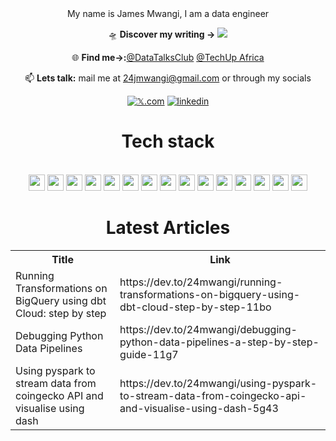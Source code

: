 

<div align="center">
My name is James Mwangi, I am a data engineer 

🛸 **Discover my writing →** [![](https://img.shields.io/badge/dev.to-0A0A0A?&logo=devdotto&logoColor=white)](https://dev.to/24mwangi)

🌐 **Find me→:**[@DataTalksClub](https://twitter.com/DataTalksClub?t=OAFbF2AkdVQOR0mNz_aeXw&s=09) [@TechUp Africa](https://www.techupafrica.org/tamp)


📫 **Lets talk:** mail me at 24jmwangi@gmail.com or through my socials

[![𝕏.com](https://img.shields.io/badge/𝕏.com-12100E?logo=𝕏.com&logoColor=blue)](https://x.com/24mwangi) [![linkedin](https://img.shields.io/badge/linkedin-12100E?logo=linkedin&logoColor=blue)](https://www.linkedin.com/in/wachukajames2023/)
<br>
<h1>Tech stack</h1>
<Br>
<img src="https://img.shields.io/badge/Python-white?style=for-the-badge&logo=python&logoColor=black" height="26"/> <img src="https://img.shields.io/badge/SQL-white?style=for-the-badge&logo=sql&logoColor=black" height="26"/>  <img src="https://img.shields.io/badge/spark-white?style=for-the-badge&logo=apache-spark&logoColor=black" height="26"/> <img src="https://img.shields.io/badge/mongodb-white?style=for-the-badge&logo=mongodb&logoColor=black" height="26"/>
<img src="https://img.shields.io/badge/tableau-white?style=for-the-badge&logo=tableau&logoColor=black" height="26"/> <img src="https://img.shields.io/badge/postgres-white.svg?&style=for-the-badge&logo=postgresql&logoColor=black" height="26"/>
<img src="https://img.shields.io/badge/airflow-white.svg?&style=for-the-badge&logo=apacheairflow&logoColor=black" height="26"/> <img src="https://img.shields.io/badge/DBT-white?style=for-the-badge&logo=dbt&logoColor=black" height="26"/> 
<img src="https://img.shields.io/badge/docker-white?style=for-the-badge&logo=docker&logoColor=black" height="26"/> <img src="https://img.shields.io/badge/kafka-white?style=for-the-badge&logo=apache-kafka&logoColor=black" height="26"/>
<img src="https://img.shields.io/badge/gcp-white?style=for-the-badge&logo=google-cloud&logoColor=black" height="26"/> <img src="https://img.shields.io/badge/terraform-white?style=for-the-badge&logo=terraform&logoColor=black" height="26"/> <img src="https://img.shields.io/badge/powerbi-white?style=for-the-badge&logo=powerbi&logoColor=black" height="26"/>
<img src="https://img.shields.io/badge/Talend-white?style=for-the-badge&logo=talend&logoColor=black" height="26"/> 
<img src="https://img.shields.io/badge/prefect-white?style=for-the-badge&logo=prefect&logoColor=black" height="26"/> 
<Br>
<h1>Latest Articles</h1>
<table>
  <tr><th>Title</th><th>Link</th></tr>
  <!-- DEVTO:START --><tr><td>Running Transformations on BigQuery using dbt Cloud: step by step</td><td>https://dev.to/24mwangi/running-transformations-on-bigquery-using-dbt-cloud-step-by-step-11bo</td></tr><tr><td>Debugging Python Data Pipelines</td><td>https://dev.to/24mwangi/debugging-python-data-pipelines-a-step-by-step-guide-11g7</td></tr><tr><td>Using pyspark to stream data from coingecko API and visualise using dash</td><td>https://dev.to/24mwangi/using-pyspark-to-stream-data-from-coingecko-api-and-visualise-using-dash-5g43</td></tr><!-- DEVTO:END -->
</table>
<br>
<!--
![Snake animation](https://github.com/James-Wachuka/James-Wachuka/blob/output/github-contribution-grid-snake.svg)
-->
<!--
<h2 align="center"><u>My Github Stats</u></h2>
<p align="center">
-->
<!--
<img align="center" src="https://github-readme-stats.vercel.app/api/top-langs/?username=James-Wachuka&exclude_repo=dta_warehouse_example,speeddating_R,shell_,R_examples,&layout=compact&theme=github_dark&langs_count=10">
-->
<!--
<img align="center" src="https://github-readme-stats.vercel.app/api?username=James-Wachuka&count_private=true&show_icons=trueline_height=21&theme=github_dark">	
-->
<!--
<img align="center" src="https://github-readme-streak-stats.herokuapp.com/?user=James-Wachuka&theme=holi-theme">
-->
</p>

